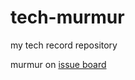 # tech-murmur
my tech record repository

murmur on [issue board](https://github.com/maxma241/tech-murmur/issues)
